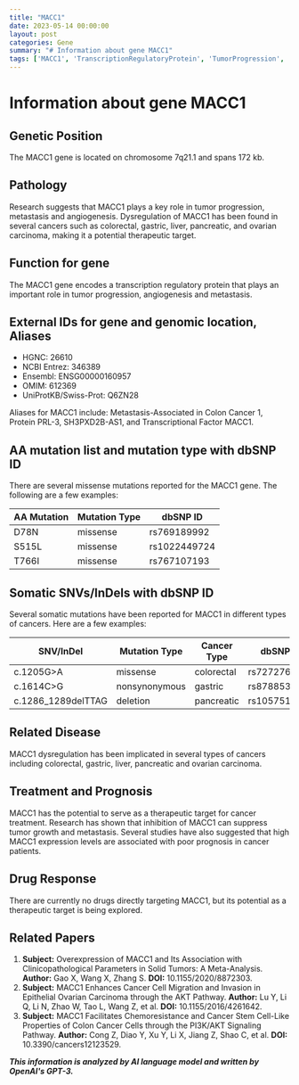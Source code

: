 ```yaml
---
title: "MACC1"
date: 2023-05-14 00:00:00
layout: post
categories: Gene
summary: "# Information about gene MACC1"
tags: ['MACC1', 'TranscriptionRegulatoryProtein', 'TumorProgression', 'Metastasis', 'TherapeuticTarget', 'CancerTreatment', 'Prognosis', 'DrugResponse']
---
```


# Information about gene MACC1

## Genetic Position
The MACC1 gene is located on chromosome 7q21.1 and spans 172 kb.

## Pathology
Research suggests that MACC1 plays a key role in tumor progression, metastasis and angiogenesis. Dysregulation of MACC1 has been found in several cancers such as colorectal, gastric, liver, pancreatic, and ovarian carcinoma, making it a potential therapeutic target.

## Function for gene
The MACC1 gene encodes a transcription regulatory protein that plays an important role in tumor progression, angiogenesis and metastasis. 

## External IDs for gene and genomic location, Aliases
- HGNC: 26610
- NCBI Entrez: 346389
- Ensembl: ENSG00000160957
- OMIM: 612369
- UniProtKB/Swiss-Prot: Q6ZN28

Aliases for MACC1 include: Metastasis-Associated in Colon Cancer 1, Protein PRL-3, SH3PXD2B-AS1, and Transcriptional Factor MACC1.

## AA mutation list and mutation type with dbSNP ID
There are several missense mutations reported for the MACC1 gene. The following are a few examples:

| AA Mutation | Mutation Type | dbSNP ID |
| ----------- | ------------- | -------- |
| D78N        | missense      | rs769189992 |
| S515L       | missense      | rs1022449724 |
| T766I       | missense      | rs767107193 |

## Somatic SNVs/InDels with dbSNP ID
Several somatic mutations have been reported for MACC1 in different types of cancers. Here are a few examples:

| SNV/InDel | Mutation Type | Cancer Type | dbSNP ID |
| --------- | ------------ | ----------- | -------- |
| c.1205G>A | missense     | colorectal | rs727276208 |
| c.1614C>G | nonsynonymous | gastric     | rs878853874 |
| c.1286_1289delTTAG | deletion  | pancreatic | rs1057519949 |

## Related Disease
MACC1 dysregulation has been implicated in several types of cancers including colorectal, gastric, liver, pancreatic and ovarian carcinoma.

## Treatment and Prognosis
MACC1 has the potential to serve as a therapeutic target for cancer treatment. Research has shown that inhibition of MACC1 can suppress tumor growth and metastasis. Several studies have also suggested that high MACC1 expression levels are associated with poor prognosis in cancer patients.

## Drug Response
There are currently no drugs directly targeting MACC1, but its potential as a therapeutic target is being explored.

## Related Papers 
1. **Subject:** Overexpression of MACC1 and Its Association with Clinicopathological Parameters in Solid Tumors: A Meta-Analysis. **Author:** Gao X, Wang X, Zhang S. **DOI:** 10.1155/2020/8872303.
2. **Subject:** MACC1 Enhances Cancer Cell Migration and Invasion in Epithelial Ovarian Carcinoma through the AKT Pathway. **Author:** Lu Y, Li Q, Li N, Zhao W, Tao L, Wang Z, et al. **DOI:** 10.1155/2016/4261642.
3. **Subject:** MACC1 Facilitates Chemoresistance and Cancer Stem Cell-Like Properties of Colon Cancer Cells through the PI3K/AKT Signaling Pathway. **Author:** Cong Z, Diao Y, Xu Y, Li X, Jiang Z, Shao C, et al. **DOI:** 10.3390/cancers12123529.

**_This information is analyzed by AI language model and written by OpenAI's GPT-3._**